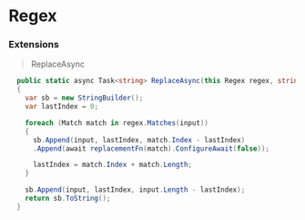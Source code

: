 # Regex

<!-- tabs-start -->

### **Extensions**

> ReplaceAsync

```csharp
  public static async Task<string> ReplaceAsync(this Regex regex, string input, Func<Match, Task<string>> replacementFn)
  {
    var sb = new StringBuilder();
    var lastIndex = 0;

    foreach (Match match in regex.Matches(input))
    {
      sb.Append(input, lastIndex, match.Index - lastIndex)
      .Append(await replacementFn(match).ConfigureAwait(false));

      lastIndex = match.Index + match.Length;
    }

    sb.Append(input, lastIndex, input.Length - lastIndex);
    return sb.ToString();
  }
```

<!-- tabs-end -->
